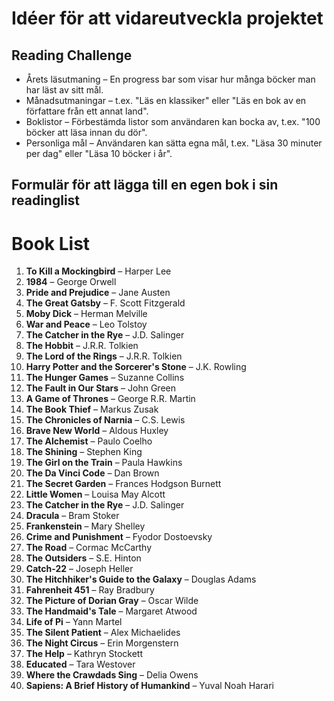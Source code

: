 # Idéer för att vidareutveckla projektet

## Reading Challenge

- Årets läsutmaning – En progress bar som visar hur många böcker man har läst av sitt mål.
- Månadsutmaningar – t.ex. "Läs en klassiker" eller "Läs en bok av en författare från ett annat land".
- Boklistor – Förbestämda listor som användaren kan bocka av, t.ex. "100 böcker att läsa innan du dör".
- Personliga mål – Användaren kan sätta egna mål, t.ex. "Läsa 30 minuter per dag" eller "Läsa 10 böcker i år".

## Formulär för att lägga till en egen bok i sin readinglist

# Book List

1. **To Kill a Mockingbird** – Harper Lee
2. **1984** – George Orwell
3. **Pride and Prejudice** – Jane Austen
4. **The Great Gatsby** – F. Scott Fitzgerald
5. **Moby Dick** – Herman Melville
6. **War and Peace** – Leo Tolstoy
7. **The Catcher in the Rye** – J.D. Salinger
8. **The Hobbit** – J.R.R. Tolkien
9. **The Lord of the Rings** – J.R.R. Tolkien
10. **Harry Potter and the Sorcerer's Stone** – J.K. Rowling
11. **The Hunger Games** – Suzanne Collins
12. **The Fault in Our Stars** – John Green
13. **A Game of Thrones** – George R.R. Martin
14. **The Book Thief** – Markus Zusak
15. **The Chronicles of Narnia** – C.S. Lewis
16. **Brave New World** – Aldous Huxley
17. **The Alchemist** – Paulo Coelho
18. **The Shining** – Stephen King
19. **The Girl on the Train** – Paula Hawkins
20. **The Da Vinci Code** – Dan Brown
21. **The Secret Garden** – Frances Hodgson Burnett
22. **Little Women** – Louisa May Alcott
23. **The Catcher in the Rye** – J.D. Salinger
24. **Dracula** – Bram Stoker
25. **Frankenstein** – Mary Shelley
26. **Crime and Punishment** – Fyodor Dostoevsky
27. **The Road** – Cormac McCarthy
28. **The Outsiders** – S.E. Hinton
29. **Catch-22** – Joseph Heller
30. **The Hitchhiker's Guide to the Galaxy** – Douglas Adams
31. **Fahrenheit 451** – Ray Bradbury
32. **The Picture of Dorian Gray** – Oscar Wilde
33. **The Handmaid's Tale** – Margaret Atwood
34. **Life of Pi** – Yann Martel
35. **The Silent Patient** – Alex Michaelides
36. **The Night Circus** – Erin Morgenstern
37. **The Help** – Kathryn Stockett
38. **Educated** – Tara Westover
39. **Where the Crawdads Sing** – Delia Owens
40. **Sapiens: A Brief History of Humankind** – Yuval Noah Harari
